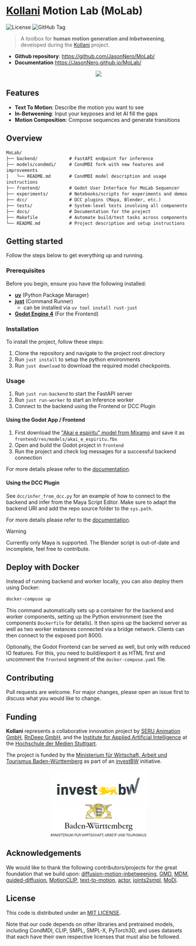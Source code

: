 # [Kollani](https://ai.hdm-stuttgart.de/research/kollani/) Motion Lab (MoLab)

![License](https://img.shields.io/github/license/JasonNero/MoLab)
![GitHub Tag](https://img.shields.io/github/v/tag/JasonNero/MoLab)


> A toolbox for **human motion generation and inbetweening**, developed during the [Kollani](https://ai.hdm-stuttgart.de/research/kollani/) project.

- **Github repository**: <https://github.com/JasonNero/MoLab/>
- **Documentation** <https://JasonNero.github.io/MoLab/>

<p align="center">
  <img src="docs/assets/MoLab_demo.gif" height="600" />
</p>

## Features

- **Text To Motion**: Describe the motion you want to see
- **In-Betweening**: Input your keyposes and let AI fill the gaps
- **Motion Composition**: Compose sequences and generate transitions

## Overview

```
MoLab/
├── backend/            # FastAPI endpoint for inference
├── models/condmdi/     # CondMDI fork with new features and improvements
│   └── README.md       # CondMDI model description and usage instructions
├── frontend/           # Godot User Interface for MoLab Sequencer
├── experiments/        # Notebooks/scripts for experiments and demos
├── dcc/                # DCC plugins (Maya, Blender, etc.)
├── tests/              # System-level tests involving all components
├── docs/               # Documentation for the project
├── Makefile            # Automate build/test tasks across components
└── README.md           # Project description and setup instructions
```

## Getting started

Follow the steps below to get everything up and running.

### Prerequisites

Before you begin, ensure you have the following installed:

- [**uv**](https://docs.astral.sh/uv/) (Python Package Manager)
- [**just**](https://github.com/casey/just) (Command Runner)
  - can be installed via `uv tool install rust-just`
- [**Godot Engine 4**](https://godotengine.org) (For the Frontend)

### Installation

To install the project, follow these steps:

1. Clone the repository and navigate to the project root directory
2. Run `just install` to setup the python environments
3. Run `just download` to download the required model checkpoints.

### Usage

1. Run `just run-backend` to start the FastAPI server
2. Run `just run-worker` to start an Inference worker
3. Connect to the backend using the Frontend or DCC Plugin

#### Using the Godot App / Frontend

1. First download the ["Akai e espiritu" model from Mixamo](https://www.mixamo.com/#/?page=1&query=akai&type=Character) and save it as `frontend/res/models/akai_e_espiritu.fbx`
2. Open and build the Godot project in `frontend`
3. Run the project and check log messages for a successful backend connection

For more details please refer to the [documentation](https://JasonNero.github.io/MoLab/).

#### Using the DCC Plugin

See `dcc/infer_from_dcc.py` for an example of how to connect to the backend and infer from the Maya Script Editor.
Make sure to adapt the backend URI and add the repo source folder to the `sys.path`.

For more details please refer to the [documentation](https://JasonNero.github.io/MoLab/).

> [!WARNING]
> Currently only Maya is supported.
> The Blender script is out-of-date and incomplete, feel free to contribute.

## Deploy with Docker

Instead of running backend and worker locally, you can also deploy them using Docker:

```bash
docker-compose up
```

This command automatically sets up a container for the backend and worker components, setting up the Python environment (see the components `Dockerfile` for details).
It then spins up the backend server as well as two worker instances connected via a bridge network.
Clients can then connect to the exposed port 8000.

Optionally, the Godot Frontend can be served as well, but only with reduced IO features.
For this, you need to build/export it as HTML first and uncomment the `frontend` segment of the `docker-compose.yaml` file.

## Contributing

Pull requests are welcome. For major changes, please open an issue first
to discuss what you would like to change.

## Funding

**Kollani** represents a collaborative innovation project by [SERU Animation GmbH](https://www.seru-animation.com), [RnDeep GmbH](https://rndeep.com/), and the [Institute for Applied Artificial Intelligence](https://ai.hdm-stuttgart.de) at the [Hochschule der Medien Stuttgart](https://www.hdm-stuttgart.de).

The project is funded by the [Ministerium für Wirtschaft, Arbeit und Tourismus Baden-Württemberg](https://wm.baden-wuerttemberg.de/de/startseite) as part of an [investBW](https://invest-bw.de) initiative.

<p align="center">
  <img src="docs/assets/logo-invest-bw.png" height="90" />
  <img src="docs/assets/logo-wm.png" height="90" /> 
</p>

## Acknowledgements

We would like to thank the following contributors/projects for the great foundation that we build upon:
[diffusion-motion-inbetweening](https://github.com/setarehc/diffusion-motion-inbetweening), [GMD](https://github.com/korrawe/guided-motion-diffusion), [MDM](https://github.com/GuyTevet/motion-diffusion-model), [guided-diffusion](https://github.com/openai/guided-diffusion), [MotionCLIP](https://github.com/GuyTevet/MotionCLIP), [text-to-motion](https://github.com/EricGuo5513/text-to-motion), [actor](https://github.com/Mathux/ACTOR), [joints2smpl](https://github.com/wangsen1312/joints2smpl), [MoDi](https://github.com/sigal-raab/MoDi).

## License

This code is distributed under an [MIT LICENSE](LICENSE).

Note that our code depends on other libraries and pretrained models, including CondMDI, CLIP, SMPL, SMPL-X, PyTorch3D, and uses datasets that each have their own respective licenses that must also be followed.
